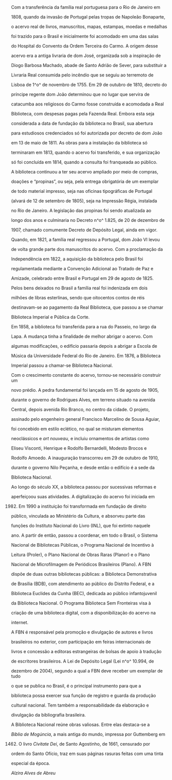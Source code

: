 

Com a transferência da família real portuguesa para o Rio de Janeiro em

1808, quando da invasão de Portugal pelas tropas de Napoleão Bonaparte,

o acervo real de livros, manuscritos, mapas, estampas, moedas e medalhas

foi trazido para o Brasil e inicialmente foi acomodado em uma das salas

do Hospital do Convento da Ordem Terceira do Carmo. A origem desse

acervo era a antiga livraria de dom José, organizada sob a inspiração de

Diogo Barbosa Machado, abade de Santo Adrião de Sever, para substituir a

Livraria Real consumida pelo incêndio que se seguiu ao terremoto de

Lisboa de 1^o^ de novembro de 1755. Em 29 de outubro de 1810, decreto do

príncipe regente dom João determinou que no lugar que servira de

catacumba aos religiosos do Carmo fosse construída e acomodada a Real

Biblioteca, com despesas pagas pela Fazenda Real. Embora esta seja

considerada a data de fundação da biblioteca no Brasil, sua abertura

para estudiosos credenciados só foi autorizada por decreto de dom João

em 13 de maio de 1811. As obras para a instalação da biblioteca só

terminaram em 1813, quando o acervo foi transferido, e sua organização

só foi concluída em 1814, quando a consulta foi franqueada ao público.



A biblioteca continuou a ter seu acervo ampliado por meio de compras,

doações e “propinas”, ou seja, pela entrega obrigatória de um exemplar

de todo material impresso, seja nas oficinas tipográficas de Portugal

(alvará de 12 de setembro de 1805), seja na Impressão Régia, instalada

no Rio de Janeiro. A legislação das propinas foi sendo atualizada ao

longo dos anos e culminaria no Decreto n^o^ 1.825, de 20 de dezembro de

1907, chamado comumente Decreto de Depósito Legal, ainda em vigor.



Quando, em 1821, a família real regressou a Portugal, dom João VI levou

de volta grande parte dos manuscritos do acervo. Com a proclamação da

Independência em 1822, a aquisição da biblioteca pelo Brasil foi

regulamentada mediante a Convenção Adicional ao Tratado de Paz e

Amizade, celebrado entre Brasil e Portugal em 29 de agosto de 1825.

Pelos bens deixados no Brasil a família real foi indenizada em dois

milhões de libras esterlinas, sendo que oitocentos contos de réis

destinavam-se ao pagamento da Real Biblioteca, que passou a se chamar

Biblioteca Imperial e Pública da Corte.



Em 1858, a biblioteca foi transferida para a rua do Passeio, no largo da

Lapa. A mudança tinha a finalidade de melhor abrigar o acervo. Com

algumas modificações, o edifício passaria depois a abrigar a Escola de

Música da Universidade Federal do Rio de Janeiro. Em 1876, a Biblioteca

Imperial passou a chamar-se Biblioteca Nacional.



Com o crescimento constante do acervo, tornou-se necessário construir um

novo prédio. A pedra fundamental foi lançada em 15 de agosto de 1905,

durante o governo de Rodrigues Alves, em terreno situado na avenida

Central, depois avenida Rio Branco, no centro da cidade. O projeto,

assinado pelo engenheiro general Francisco Marcelino de Sousa Aguiar,

foi concebido em estilo eclético, no qual se misturam elementos

neoclássicos e *art nouveau*, e incluiu ornamentos de artistas como

Eliseu Visconti, Henrique e Rodolfo Bernardelli, Modesto Brocos e

Rodolfo Amoedo. A inauguração transcorreu em 29 de outubro de 1910,

durante o governo Nilo Peçanha, e desde então o edifício é a sede da

Biblioteca Nacional.



Ao longo do século XX, a biblioteca passou por sucessivas reformas e

aperfeiçoou suas atividades. A digitalização do acervo foi iniciada em

1982. Em 1990 a instituição foi transformada em fundação de direito

público, vinculada ao Ministério da Cultura, e absorveu parte das

funções do Instituto Nacional do Livro (INL), que foi extinto naquele

ano. A partir de então, passou a coordenar, em todo o Brasil, o Sistema

Nacional de Bibliotecas Públicas, o Programa Nacional de Incentivo à

Leitura (Proler), o Plano Nacional de Obras Raras (Planor) e o Plano

Nacional de Microfilmagem de Periódicos Brasileiros (Plano). A FBN

dispõe de duas outras bibliotecas públicas: a Biblioteca Demonstrativa

de Brasília (BDB), com atendimento ao público do Distrito Federal, e a

Biblioteca Euclides da Cunha (BEC), dedicada ao público infantojuvenil

da Biblioteca Nacional. O Programa Biblioteca Sem Fronteiras visa à

criação de uma biblioteca digital, com a disponibilização do acervo na

internet.



A FBN é responsável pela promoção e divulgação de autores e livros

brasileiros no exterior, com participação em feiras internacionais de

livros e concessão a editoras estrangeiras de bolsas de apoio à tradução

de escritores brasileiros. A Lei de Depósito Legal (Lei n^o^ 10.994, de

dezembro de 2004), segundo a qual a FBN deve receber um exemplar de tudo

o que se publica no Brasil, é o principal instrumento para que a

biblioteca possa exercer sua função de registro e guarda da produção

cultural nacional. Tem também a responsabilidade da elaboração e

divulgação da bibliografia brasileira.



A Biblioteca Nacional reúne obras valiosas. Entre elas destaca-se a

*Bíblia de Mogúncia*, a mais antiga do mundo, impressa por Guttemberg em

1462. O livro *Civitate Dei*, de Santo Agostinho, de 1661, censurado por

ordem do Santo Ofício, traz em suas páginas rasuras feitas com uma tinta

especial da época.



*Alzira Alves de Abreu*



